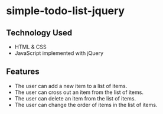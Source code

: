 # simple-todo-list-jquery

## Technology Used
- HTML & CSS
- JavaScript implemented with jQuery

## Features
- The user can add a new item to a list of items.
- The user can cross out an item from the list of items.
- The user can delete an item from the list of items.
- The user can change the order of items in the list of items.
